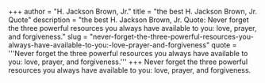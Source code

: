 +++
author = "H. Jackson Brown, Jr."
title = "the best H. Jackson Brown, Jr. Quote"
description = "the best H. Jackson Brown, Jr. Quote: Never forget the three powerful resources you always have available to you: love, prayer, and forgiveness."
slug = "never-forget-the-three-powerful-resources-you-always-have-available-to-you:-love-prayer-and-forgiveness"
quote = '''Never forget the three powerful resources you always have available to you: love, prayer, and forgiveness.'''
+++
Never forget the three powerful resources you always have available to you: love, prayer, and forgiveness.
